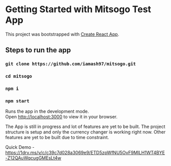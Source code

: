 # Getting Started with Mitsogo Test App

This project was bootstrapped with [Create React App](https://github.com/facebook/create-react-app).

## Steps to run the app
### `git clone https://github.com/iamash97/mitsogo.git`
### `cd mitsogo`
### `npm i`
### `npm start`

Runs the app in the development mode.\
Open [http://localhost:3000](http://localhost:3000) to view it in your browser.

The App is still in progress and lot of features are yet to be built. The project structure is setup and only the currency changer is working right now. Other features are yet to be built due to time constraint.

Quick Demo - https://1drv.ms/v/c/c39c7d028a3069e9/ETD5zpWfNU5OvF9MlLH1WT4BYE-Z12QAuWqcugGMEsLt4w
